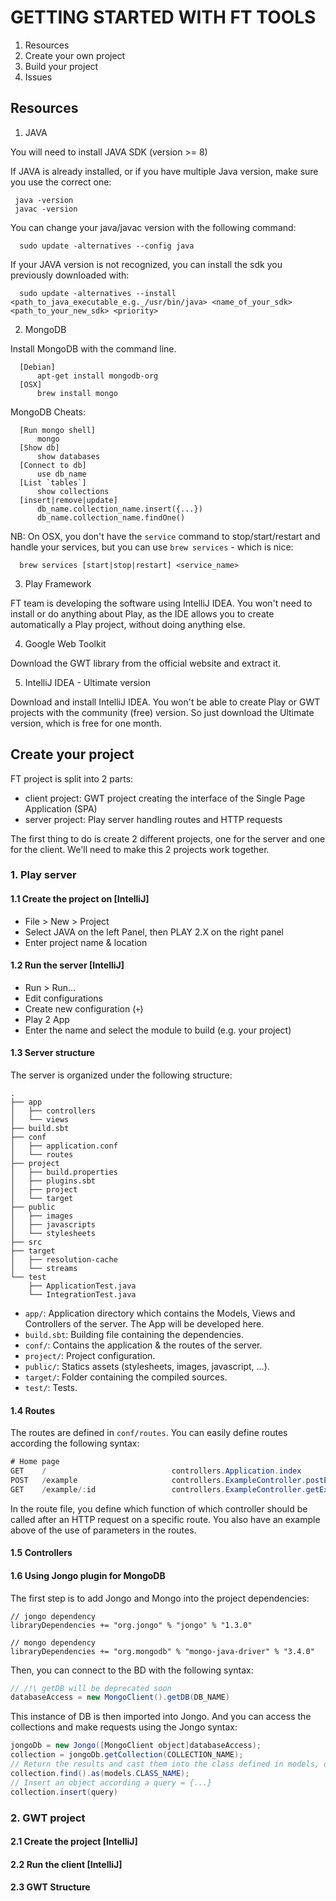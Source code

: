GETTING STARTED WITH FT TOOLS
=============================

1. Resources
2. Create your own project
3. Build your project
4. Issues

Resources
---------

1. JAVA

You will need to install JAVA SDK (version >= 8)

 If JAVA is already installed, or if you have multiple Java version, make sure you use the correct one:
 ```
  java -version
  javac -version
 ```

You can change your java/javac version with the following command:

```
  sudo update -alternatives --config java
```

If your JAVA version is not recognized, you can install the sdk you previously downloaded with:

```
  sudo update -alternatives --install <path_to_java_executable_e.g._/usr/bin/java> <name_of_your_sdk> <path_to_your_new_sdk> <priority>
```

2. MongoDB

Install MongoDB with the command line.
```
  [Debian]
      apt-get install mongodb-org
  [OSX]
      brew install mongo
```
MongoDB Cheats:

```
  [Run mongo shell]
      mongo
  [Show db]
      show databases
  [Connect to db]
      use db_name
  [List `tables`]
      show collections
  [insert|remove|update]
      db_name.collection_name.insert({...})
      db_name.collection_name.findOne()
```

NB: On OSX, you don't have the `service` command to stop/start/restart and handle your services, but you can use `brew services` - which is nice:

```
  brew services [start|stop|restart] <service_name>
```

3. Play Framework

FT team is developing the software using IntelliJ IDEA. You won't need to install or do anything about Play, as the IDE allows you to create automatically a Play project, without doing anything else.

4. Google Web Toolkit

Download the GWT library from the official website and extract it.

5. IntelliJ IDEA - Ultimate version

Download and install IntelliJ IDEA. You won't be able to create Play or GWT projects with the community (free) version. So just download the Ultimate version, which is free for one month.

Create your project
-------------------

FT project is split into 2 parts:

- client project: GWT project creating the interface of the Single Page Application (SPA)
- server project: Play server handling routes and HTTP requests

The first thing to do is create 2 different projects, one for the server and one for the client. We'll need to make this 2 projects work together.

### 1. Play server

#### 1.1 Create the project on [IntelliJ]

* File > New > Project
* Select JAVA on the left Panel, then PLAY 2.X on the right panel
* Enter project name & location

#### 1.2 Run the server [IntelliJ]

* Run > Run...
* Edit configurations
* Create new configuration (`+`)
* Play 2 App
* Enter the name and select the module to build (e.g. your project)

#### 1.3 Server structure

The server is organized under the following structure:

```
.
├── app
│   ├── controllers
│   └── views
├── build.sbt
├── conf
│   ├── application.conf
│   └── routes
├── project
│   ├── build.properties
│   ├── plugins.sbt
│   ├── project
│   └── target
├── public
│   ├── images
│   ├── javascripts
│   └── stylesheets
├── src
├── target
│   ├── resolution-cache
│   └── streams
└── test
    ├── ApplicationTest.java
    └── IntegrationTest.java
```

* `app/`: Application directory which contains the Models, Views and Controllers of the server. The App will be developed here.
* `build.sbt`: Building file containing the dependencies.
* `conf/`: Contains the application & the routes of the server.
* `project/`: Project configuration.
* `public/`: Statics assets (stylesheets, images, javascript, ...).
* `target/`: Folder containing the compiled sources.
* `test/`: Tests.

#### 1.4 Routes

The routes are defined in `conf/routes`. You can easily define routes according the following syntax:

```java
# Home page
GET    /                            controllers.Application.index
POST   /example                     controllers.ExampleController.postExample()
GET    /example/:id                 controllers.ExampleController.getExample(id: String)
```

In the route file, you define which function of which controller should be called after an HTTP request on a specific route. You also have an example above of the use of parameters in the routes.

#### 1.5 Controllers



#### 1.6 Using Jongo plugin for MongoDB

The first step is to add Jongo and Mongo into the project dependencies:

```
// jongo dependency
libraryDependencies += "org.jongo" % "jongo" % "1.3.0"

// mongo dependency
libraryDependencies += "org.mongodb" % "mongo-java-driver" % "3.4.0"
```

Then, you can connect to the BD with the following syntax:

```java
// /!\ getDB will be deprecated soon
databaseAccess = new MongoClient().getDB(DB_NAME)
```

This instance of DB is then imported into Jongo. And you can access the collections and make requests using the Jongo syntax:

```java
jongoDb = new Jongo([MongoClient object]databaseAccess);
collection = jongoDb.getCollection(COLLECTION_NAME);
// Return the results and cast them into the class defined in models, of name CLASS_NAME
collection.find().as(models.CLASS_NAME);
// Insert an object according a query = {...}
collection.insert(query)
```

### 2. GWT project

#### 2.1 Create the project [IntelliJ]

#### 2.2 Run the client [IntelliJ]

#### 2.3 GWT Structure
